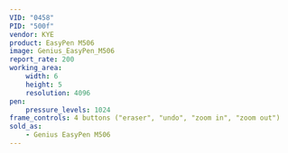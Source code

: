 ```yaml
---
VID: "0458"
PID: "500f"
vendor: KYE
product: EasyPen M506
image: Genius_EasyPen_M506
report_rate: 200
working_area:
    width: 6
    height: 5
    resolution: 4096
pen:
    pressure_levels: 1024
frame_controls: 4 buttons ("eraser", "undo", "zoom in", "zoom out")
sold_as:
    - Genius EasyPen M506
---
```

